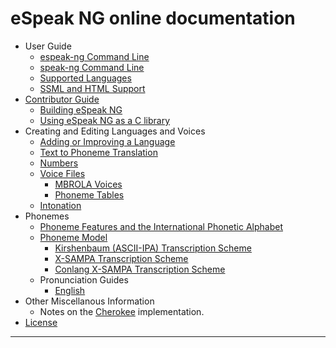 # eSpeak NG online documentation

- User Guide
  - [espeak-ng Command Line](../src/espeak-ng.1.ronn)
  - [speak-ng Command Line](../src/speak-ng.1.ronn)
  - [Supported Languages](languages.md)
  - [SSML and HTML Support](markup.md)
- [Contributor Guide](contributing.md)
  - [Building eSpeak NG](building.md)
  - [Using eSpeak NG as a C library](integration.md)
- Creating and Editing Languages and Voices
    - [Adding or Improving a Language](add_language.md)
    - [Text to Phoneme Translation](dictionary.md)
    - [Numbers](numbers.md)
  - [Voice Files](voices.md)
    - [MBROLA Voices](mbrola.md)
    - [Phoneme Tables](phontab.md)
  - [Intonation](intonation.md)
- Phonemes
  - [Phoneme Features and the International Phonetic Alphabet](phonemes.md)
  - [Phoneme Model](phoneme_model.md)
    - [Kirshenbaum (ASCII-IPA) Transcription Scheme](phonemes/kirshenbaum.md)
    - [X-SAMPA Transcription Scheme](phonemes/xsampa.md)
    - [Conlang X-SAMPA Transcription Scheme](phonemes/cxs.md)
  - Pronunciation Guides
    - [English](languages/gmw/en.md)
- Other Miscellanous Information
  - Notes on the [Cherokee](languages/iro/chr.md) implementation.  
- [License](../COPYING)

----------



